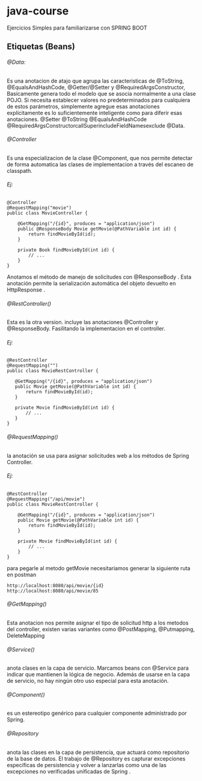 # java-course

Ejercicios Simples para familiarizarse con SPRING BOOT

## Etiquetas (Beans)

###### @Data:
Es una anotacion de atajo que agrupa las caracteristicas de @ToString, @EqualsAndHashCode, @Getter/@Setter y @RequiredArgsConstructor, Basicamente genera todo el modelo que se asocia normalmente a una clase POJO.
Si necesita establecer valores no predeterminados para cualquiera de estos parámetros, simplemente agregue esas anotaciones explícitamente es lo suficientemente inteligente como para diferir esas anotaciones. @Setter @ToString @EqualsAndHashCode @RequiredArgsConstructorcallSuperincludeFieldNamesexclude @Data.

###### @Controller
Es una especializacion de la clase @Component, que nos permite detectar de forma automatica las clases de implementacion a través del escaneo de classpath.

###### Ej:
```
@Controller
@RequestMapping("movie")
public class MovieController {

    @GetMapping("/{id}", produces = "application/json")
    public @ResponseBody Movie getMovie(@PathVariable int id) {
        return findMovieById(id);
    }

    private Book findMovieById(int id) {
        // ...
    }
}
```
Anotamos el método de manejo de solicitudes con @ResponseBody . Esta anotación permite la serialización automática del objeto devuelto en HttpResponse .

###### @RestController()
 Esta es la otra version. incluye las anotaciones @Controller y @ResponseBody. Fasilitando la implementacion en el controller.
 
 ###### Ej:
 ```
@RestController
@RequestMapping("")
public class MovieRestController {
    
    @GetMapping("/{id}", produces = "application/json")
    public Movie getMovie(@PathVariable int id) {
        return findMovieById(id);
    }

    private Movie findMovieById(int id) {
        // ...
    }
}
```
###### @RequestMapping()
la anotación se usa para asignar solicitudes web a los métodos de Spring Controller.

 ###### Ej:
```
@RestController
@RequestMapping("/api/movie")
public class MovieRestController {
    
    @GetMapping("/{id}", produces = "application/json")
    public Movie getMovie(@PathVariable int id) {
        return findMovieById(id);
    }

    private Movie findMovieById(int id) {
        // ...
    }
}
```
para pegarle al metodo getMovie necesitariamos generar la siguiente ruta en postman
```
http://localhost:8080/api/movie/{id}
http://localhost:8080/api/movie/85
```
###### @GetMapping()
Esta anotacion nos permite asignar el tipo de solicitud http a los metodos del controller, existen varias variantes como
@PostMapping, @Putmapping, DeleteMapping

###### @Service()
anota clases en la capa de servicio.
Marcamos beans con @Service para indicar que mantienen la lógica de negocio. Además de usarse en la capa de servicio, no hay ningún otro uso especial para esta anotación.

###### @Component()
es un estereotipo genérico para cualquier componente administrado por Spring.

###### @Repository
anota las clases en la capa de persistencia, que actuará como repositorio de la base de datos.
El trabajo de @Repository es capturar excepciones específicas de persistencia y volver a lanzarlas como una de las excepciones no verificadas unificadas de Spring .
